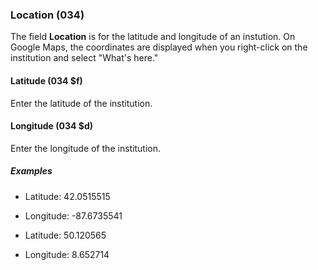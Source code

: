 ### Location (034)

The field **Location** is for the latitude and longitude of an instution. On Google Maps, the coordinates are displayed
when you right-click on the institution and select "What's here."

#### Latitude (034 $f)

Enter the latitude of the institution.

#### Longitude (034 $d)

Enter the longitude of the institution.

##### Examples

- Latitude: 42.0515515
- Longitude: -87.6735541

- Latitude: 50.120565
- Longitude: 8.652714
